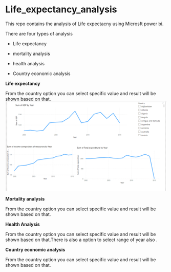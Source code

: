 # Life_expectancy_analysis
This repo contains the analysis of Life expectacny using Microsft power bi. 

There are four types of analysis

* Life expectancy 

* mortality analysis

* health analysis

* Country economic analysis

**Life expectancy**

From the country option you can select specific value and result will be shown based on that.
![image](https://github.com/Shavakchauhan/Life_expectancy_analysis/blob/main/images/country_economic_analysis.png)

**Mortality analysis**

From the country option you can select specific value and result will be shown based on that.


**Health Analysis**

From the country option you can select specific value and result will be shown based on that.There is also a option to select range of year also .


**Country economic analysis**

From the country option you can select specific value and result will be shown based on that.



